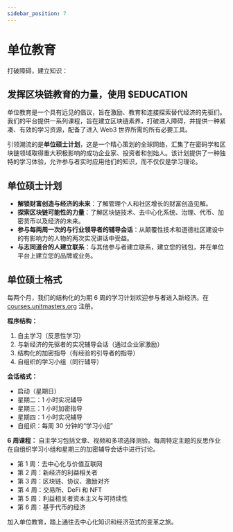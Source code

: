 ```yaml
---
sidebar_position: 7
---
```


# 单位教育

打破障碍，建立知识：

## 发挥区块链教育的力量，使用 $EDUCATION

单位教育是一个具有远见的倡议，旨在激励、教育和连接探索替代经济的先驱们。我们的平台提供一系列课程，旨在建立区块链素养，打破进入障碍，并提供一种紧凑、有效的学习资源，配备了进入 Web3 世界所需的所有必要工具。

引领潮流的是**单位硕士计划**，这是一个精心策划的全球网络，汇集了在密码学和区块链领域取得重大积极影响的成功企业家、投资者和创始人。该计划提供了一种独特的学习体验，允许参与者实时应用他们的知识，而不仅仅是学习理论。

## 单位硕士计划

- **解锁财富创造与经济的未来**：了解管理个人和社区增长的财富创造见解。
- **探索区块链可能性的力量**：了解区块链技术、去中心化系统、治理、代币、加密货币以及经济的未来。
- **参与每两周一次的与行业领导者的辅导会话**：从颠覆性技术和道德社区建设中的有影响力的人物的两次实况讲话中受益。
- **与志同道合的人建立联系**：与其他参与者建立联系，建立您的钱包，并在单位平台上建立您的品牌或业务。

## 单位硕士格式

每两个月，我们的结构化的为期 6 周的学习计划欢迎参与者进入新经济。在 [courses.unitmasters.org](https://courses.unitmasters.org) 注册。

**程序结构：**

1. 自主学习（反思性学习）
2. 与新经济的先驱者的实况辅导会话（通过企业家激励）
3. 结构化的加密指导（有经验的引导者的指导）
4. 自组织的学习小组（同行辅导）

**会话格式：**

- 启动（星期日）
- 星期二：1 小时实况辅导
- 星期三：1 小时加密指导
- 星期四：1 小时实况辅导
- 自组织：每周 30 分钟的“学习小组”

**6 周课程：**
自主学习包括文章、视频和多项选择测验。每周特定主题的反思作业在自组织学习小组和星期三的加密辅导会话中进行讨论。

- 第 1 周：去中心化与价值互联网
- 第 2 周：新经济的利益相关者
- 第 3 周：区块链、协议、激励对齐
- 第 4 周：交易所、DeFi 和 NFT
- 第 5 周：利益相关者资本主义与可持续性
- 第 6 周：基于代币的经济

加入单位教育，踏上通往去中心化知识和经济范式的变革之旅。

